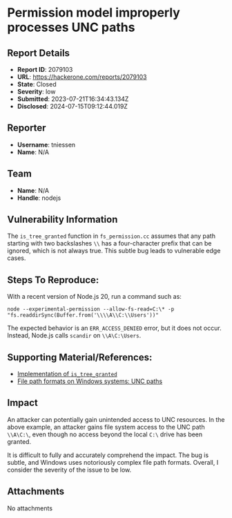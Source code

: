 # Permission model improperly processes UNC paths

## Report Details
- **Report ID**: 2079103
- **URL**: https://hackerone.com/reports/2079103
- **State**: Closed
- **Severity**: low
- **Submitted**: 2023-07-21T16:34:43.134Z
- **Disclosed**: 2024-07-15T09:12:44.019Z

## Reporter
- **Username**: tniessen
- **Name**: N/A

## Team
- **Name**: N/A
- **Handle**: nodejs

## Vulnerability Information
The `is_tree_granted` function in `fs_permission.cc` assumes that any path starting with two backslashes `\\` has a four-character prefix that can be ignored, which is not always true. This subtle bug leads to vulnerable edge cases.

## Steps To Reproduce:

With a recent version of Node.js 20, run a command such as:

```
node --experimental-permission --allow-fs-read=C:\* -p "fs.readdirSync(Buffer.from('\\\\A\\C:\\Users'))"
```

The expected behavior is an `ERR_ACCESS_DENIED` error, but it does not occur. Instead, Node.js calls `scandir` on `\\A\C:\Users`.

## Supporting Material/References:

* [Implementation of `is_tree_granted`](https://github.com/nodejs/node/blob/b68fa599607f69f2ce3b1a3104e0d5984f6bc0d8/src/permission/fs_permission.cc#L53-L68)
* [File path formats on Windows systems: UNC paths](https://learn.microsoft.com/en-us/dotnet/standard/io/file-path-formats#unc-paths)

## Impact

An attacker can potentially gain unintended access to UNC resources. In the above example, an attacker gains file system access to the UNC path `\\A\C:\`, even though no access beyond the local `C:\` drive has been granted.

It is difficult to fully and accurately comprehend the impact. The bug is subtle, and Windows uses notoriously complex file path formats. Overall, I consider the severity of the issue to be low.

## Attachments
No attachments

